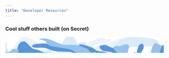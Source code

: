 ```yaml
---
title: "Developer Resources"
---
```


<column class="page-developers__hero-container">
  <block>
    <developers-hero></developers-hero>
  </block>
</column>

<column>
  <block>
    <developers-features></developers-features>
  </block>
</column>

<column mode="full">
  <block>
    <developers-university></developers-university>
  </block>
</column>

<column>
  <block>
    <developers-start-here></developers-start-here>
  </block>
</column>

<column>
  <block>
    <developers-pathway pathId="1" />
    <developers-pathway pathId="2" />
    <developers-pathway pathId="3" />
  </block>
</column>

<column>
  <block>
    <developers-help-new-devs />
  </block>
</column>

<column>
  <block>
    <developers-card-resources />
  </block>
</column>

<column>
  <block>
    <developers-advanced />
  </block>
</column>

<column>
  <block>
    <developers-funding />
  </block>
</column>

<column class="page-developers__dev-questions">
  <block>
    <developers-questions></developers-questions>
  </block>
</column>

<!-- Controlls  -->
<column number="2" class="page-developers__horizontal-scroll">
<block >

### Cool stuff others built (on Secret)

</block>
<block class="justify-right">
<scroll-horizontal></scroll-horizontal>
</block>
</column>

<!-- Horizontal Scroll -->
<column class="page-developers__cool-stuff spacer-s horizontal-slider" mode="full">
  <block>
    <developers-cool-stuff></developers-cool-stuff>
  </block>
</column>

<!-- General CTAs -->
<column class="spacer-s" number="2" number-m="2" number-s="1">
  <block >
    <general-ctas id="get-started"></general-ctas>
  </block>
  <block >
    <general-ctas id="join-the-community"></general-ctas>
  </block>
</column >

<!-- swirl -->
<column class="developers__swirl__bottom" mode="full">
  <block>
    <img class="get-scrt__align-img" src="../../src/assets/swirl-dev-blue-bottom.svg" />
  </block>
</column>
